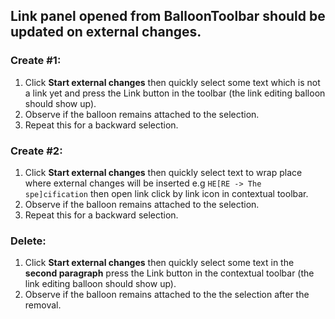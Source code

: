 ## Link panel opened from BalloonToolbar should be updated on external changes.

### Create #1:

1. Click **Start external changes** then quickly select some text which is not a link yet and press the Link button in the toolbar (the link editing balloon should show up).
2. Observe if the balloon remains attached to the selection.
3. Repeat this for a backward selection.

### Create #2:

1. Click **Start external changes** then quickly select text to wrap place where external changes will be inserted e.g `HE[RE -> The spe]cification` then open link click by link icon in contextual toolbar.
2. Observe if the balloon remains attached to the selection.
3. Repeat this for a backward selection.

### Delete:

1. Click **Start external changes** then quickly select some text in the **second paragraph** press the Link button in the contextual toolbar (the link editing balloon should show up).
2. Observe if the balloon remains attached to the the selection after the removal.
